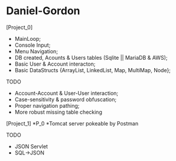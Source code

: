 # Daniel-Gordon
[Project_0]  
* MainLoop;  
* Console Input;  
* Menu Navigation;  
* DB created, Acounts & Users tables (Sqlite || MariaDB & AWS);
* Basic User & Account interacton;
* Basic DataStructs {ArrayList, LinkedList, Map, MultiMap, Node};



TODO 
- Account-Account & User-User interaction;
- Case-sensitivity & password obfuscation;
- Proper navigation pathing;
- More robust missing table checking

[Project_1]
*P_0
*Tomcat server pokeable by Postman

TODO
- JSON Servlet
- SQL->JSON

